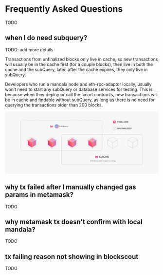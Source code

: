 # Frequently Asked Questions
TODO

## when I do need subquery?
TODO: add more details

Transactions from unfinalized blocks only live in cache, so new transactions will usually be in the cache first (for a couple blocks), then live in both the cache and the subQuery, later, after the cache expires, they only live in subQuery.

Developers who run a mandala node and eth-rpc-adaptor locally, usually won’t need to start any subQuery or database services for testing. This is because when they deploy or call the smart contracts, new transactions will be in cache and findable without subQuery, as long as there is no need for querying the transactions older than 200 blocks.

![Cache vs. SubQuery representation](../.gitbook/assets/wiki.png)

## why tx failed after I manually changed gas params in metamask?
TODO

## why metamask tx doesn't confirm with local mandala?
TODO

## tx failing reason not showing in blockscout
TODO
